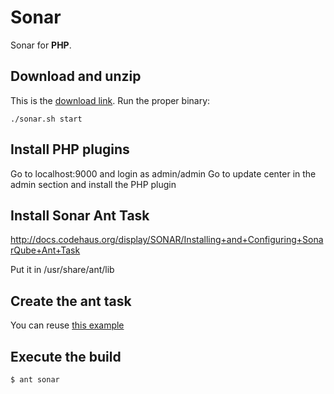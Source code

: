 # Sonar

Sonar for **PHP**.

## Download and unzip
This is the [download link](http://docs.codehaus.org/display/SONAR/Setup+and+Upgrade).
Run the proper binary:

`./sonar.sh start`

## Install PHP plugins
Go to localhost:9000 and login as admin/admin
Go to update center in the admin section and install the PHP plugin

## Install Sonar Ant Task
http://docs.codehaus.org/display/SONAR/Installing+and+Configuring+SonarQube+Ant+Task

Put it in /usr/share/ant/lib

## Create the ant task

You can reuse [this example](/ant_tasks/build.xml)


## Execute the build

```
$ ant sonar
```